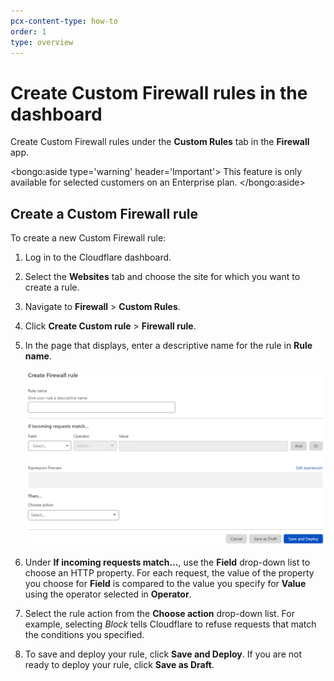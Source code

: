 ```yaml
---
pcx-content-type: how-to
order: 1
type: overview
---
```


# Create Custom Firewall rules in the dashboard

Create Custom Firewall rules under the **Custom Rules** tab in the **Firewall** app.

<bongo:aside type='warning' header='Important'>
This feature is only available for selected customers on an Enterprise plan.
</bongo:aside>

## Create a Custom Firewall rule

To create a new Custom Firewall rule:

1. Log in to the Cloudflare dashboard.

1. Select the **Websites** tab and choose the site for which you want to create a rule.

1. Navigate to **Firewall** > **Custom Rules**.

1. Click **Create Custom rule** > **Firewall rule**.

1. In the page that displays, enter a descriptive name for the rule in **Rule name**.

   ![Create Custom Firewall rule page](../../images/custom-rules/firewall-custom-rule-create.png)

1. Under **If incoming requests match...**, use the **Field** drop-down list to choose an HTTP property. For each request, the value of the property you choose for **Field** is compared to the value you specify for **Value** using the operator selected in **Operator**.

1. Select the rule action from the **Choose action** drop-down list. For example, selecting _Block_ tells Cloudflare to refuse requests that match the conditions you specified.

1. To save and deploy your rule, click **Save and Deploy**. If you are not ready to deploy your rule, click **Save as Draft**.
